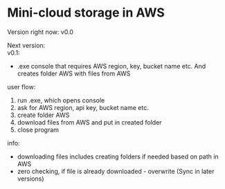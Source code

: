 # Mini-cloud storage in AWS

Version right now: v0.0

Next version: \
v0.1:

- .exe console that requires AWS region, key, bucket name etc. And creates folder AWS with files from AWS

user flow:

1. run .exe, which opens console
2. ask for AWS region, api key, bucket name etc.
3. create folder AWS
4. download files from AWS and put in created folder
5. close program

info:

- downloading files includes creating folders if needed based on path in AWS
- zero checking, if file is already downloaded - overwrite (Sync in later versions)

